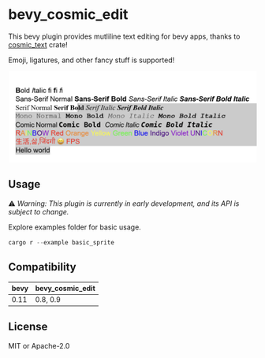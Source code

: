 # bevy_cosmic_edit

This bevy plugin provides mutliline text editing for bevy apps, thanks to [cosmic_text](https://github.com/pop-os/cosmic-text) crate!

Emoji, ligatures, and other fancy stuff is supported!

![bevy_cosmic_edit](./bevy_cosmic_edit.png)

## Usage

⚠️ *Warning: This plugin is currently in early development, and its API is subject to change.*

Explore examples folder for basic usage.

```rust
cargo r --example basic_sprite
```

## Compatibility

| bevy | bevy_cosmic_edit |
| ---- | ---------------- |
| 0.11 | 0.8, 0.9         |

## License

MIT or Apache-2.0
